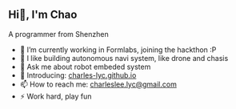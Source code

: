 ## Hi👋, I'm Chao

A programmer from Shenzhen

- 🔭 I’m currently working in Formlabs, joining the hackthon :P
- 🌱 I like building autonomous navi system, like drone and chasis
- 💬 Ask me about robot embeded system
- 👔 Introducing: [charles-lyc.github.io](https://charles-lyc.github.io/)
- 📫 How to reach me: charleslee.lyc@gmail.com
- ⚡ Work hard, play fun
